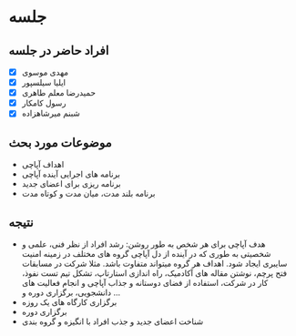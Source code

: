 # جلسه

## افراد حاضر در جلسه
- [x] مهدی موسوی
- [x] ایلیا سیلسپور
- [x] حمیدرضا معلم طاهری
- [x] رسول کامکار
- [x] شبنم میرشاهزاده

## موضوعات مورد بحث

* اهداف آپاچی
* برنامه های اجرایی آینده آپاچی
* برنامه ریزی برای اعضای جدید
* برنامه بلند مدت، میان مدت و کوتاه مدت

## نتیجه

* هدف آپاچی برای هر شخص به طور روشن: رشد افراد از نظر فنی، علمی و شخصیتی به طوری که در آینده از دل آپاچی گروه های مختلف در زمینه امنیت سایبری ایجاد شود. اهداف هر گروه میتواند متفاوت باشد. مثلا شرکت در مسابقات فتح پرچم، نوشتن مقاله های آکادمیک، راه اندازی استارتاپ، تشکل تیم تست نفوذ، کار در شرکت، استفاده از فضای دوستانه و جذاب آپاچی و انجام فعالیت های دانشجویی، برگزاری دوره و ...
* برگزاری کارگاه های یک روزه
* برگزاری دوره
* شناخت اعضای جدید و جذب افراد با انگیزه و گروه بندی
